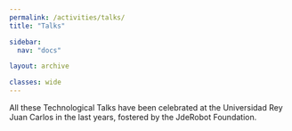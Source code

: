 ```yaml
---
permalink: /activities/talks/
title: "Talks"

sidebar:
  nav: "docs"

layout: archive

classes: wide
---
```


All these Technological Talks have been celebrated at the Universidad Rey Juan Carlos in the last years, fostered by the JdeRobot Foundation.